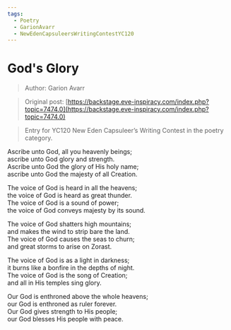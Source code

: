 ```yaml
---
tags:
  - Poetry
  - GarionAvarr
  - NewEdenCapsuleersWritingContestYC120
---
```


# God's Glory

> Author: Garion Avarr

> Original post: [https://backstage.eve-inspiracy.com/index.php?topic=7474.0](https://backstage.eve-inspiracy.com/index.php?topic=7474.0)

> Entry for YC120 New Eden Capsuleer’s Writing Contest in the poetry category.


Ascribe unto God, all you heavenly beings;<br>
ascribe unto God glory and strength.<br>
Ascribe unto God the glory of His holy name;<br>
ascribe unto God the majesty of all Creation.

The voice of God is heard in all the heavens;<br>
the voice of God is heard as great thunder.<br>
The voice of God is a sound of power;<br>
the voice of God conveys majesty by its sound.

The voice of God shatters high mountains;<br>
and makes the wind to strip bare the land.<br>
The voice of God causes the seas to churn;<br>
and great storms to arise on Zorast.

The voice of God is as a light in darkness;<br>
it burns like a bonfire in the depths of night.<br>
The voice of God is the song of Creation;<br>
and all in His temples sing glory.

Our God is enthroned above the whole heavens;<br>
our God is enthroned as ruler forever.<br>
Our God gives strength to His people;<br>
our God blesses His people with peace.